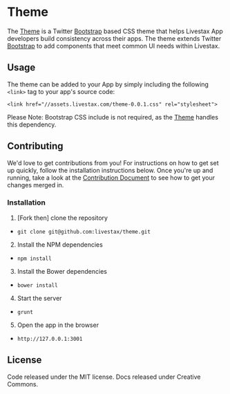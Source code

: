 # Theme

The [Theme] is a Twitter [Bootstrap] based CSS theme that helps Livestax App developers build consistency across their apps.
The theme extends Twitter [Bootstrap] to add components that meet common UI needs within Livestax.

## Usage

The theme can be added to your App by simply including the following `<link>` tag to your app's source code:

`<link href="//assets.livestax.com/theme-0.0.1.css" rel="stylesheet">`

Please Note: Bootstrap CSS include is not required, as the [Theme] handles this dependency.

## Contributing

We'd love to get contributions from you!
For instructions on how to get set up quickly, follow the installation instructions below.
Once you're up and running, take a look at the [Contribution Document](https://github.com/livestax/theme/blob/master/CONTRIBUTING.md) to see how to get your changes merged in.

### Installation

1. [Fork then] clone the repository
  * `git clone git@github.com:livestax/theme.git`
2. Install the NPM dependencies
  * `npm install`
3. Install the Bower dependencies
  * `bower install`
4. Start the server
  * `grunt`
5. Open the app in the browser
  * `http://127.0.0.1:3001`

## License

Code released under the MIT license. Docs released under Creative Commons.

[Bootstrap]: http://getbootstrap.com
[Theme]: http://livestax.github.io/theme
